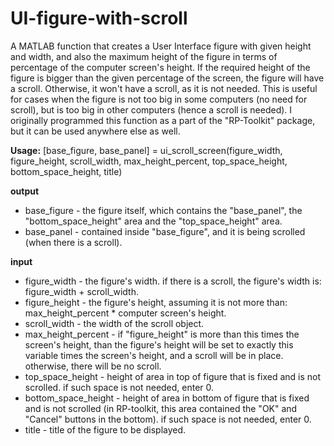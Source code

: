 # UI-figure-with-scroll
A MATLAB function that creates a User Interface figure with given height and width, and also the maximum height of the figure in terms of percentage of the computer screen's height. If the required height of the figure is bigger than the given percentage of the screen, the figure will have a scroll. Otherwise, it won't have a scroll, as it is not needed. This is useful for cases when the figure is not too big in some computers (no need for scroll), but is too big in other computers (hence a scroll is needed). I originally programmed this function as a part of the "RP-Toolkit" package, but it can be used anywhere else as well.

**Usage:**
[base_figure, base_panel] = ui_scroll_screen(figure_width, figure_height, scroll_width, max_height_percent, top_space_height, bottom_space_height, title)

**output**
* base_figure - the figure itself, which contains the "base_panel", the "bottom_space_height" area and the "top_space_height" area.
* base_panel - contained inside "base_figure", and it is being scrolled (when there is a scroll).

**input**
* figure_width - the figure's width. if there is a scroll, the figure's width is: figure_width + scroll_width.
* figure_height - the figure's height, assuming it is not more than: max_height_percent * computer screen's height.
* scroll_width - the width of the scroll object.
* max_height_percent - if "figure_height" is more than this times the screen's height, than the figure's height will be set to exactly this variable times the screen's height, and a scroll will be in place. otherwise, there will be no scroll.
* top_space_height - height of area in top of figure that is fixed and is not scrolled. if such space is not needed, enter 0.
* bottom_space_height - height of area in bottom of figure that is fixed and is not scrolled (in RP-toolkit, this area contained the "OK" and "Cancel" buttons in the bottom). if such space is not needed, enter 0.
* title - title of the figure to be displayed.
